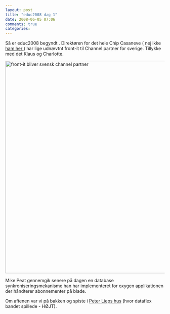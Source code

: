 ```yaml
---
layout: post
title: "educ2008 dag 1"
date: 2008-06-05 07:06
comments: true 
categories: 
---
```

Så er educ2008 begyndt . Direktøren for det hele   Chip Casaneve ( nej ikke <a href="http://www.imdb.com/title/tt0469754/">ham her  </a>) har lige udnævtnt front-it til Channel partner for sverige. Tillykke med det Klaus og Charlotte.

<a href="http://www.pedant.dk/wp-content/2008/06/billede038.jpg" title="front-it bliver svensk channel partner"><img src="http://www.pedant.dk/wp-content/2008/06/billede038.jpg" alt="front-it bliver svensk channel partner" height="672" width="893" /></a>

Mike Peat gennemgik  senere på dagen en database synkroniseringsmekanisme han har implementeret for oxygen applikationen der håndterer abonnementer på blade.

Om aftenen var vi på bakken og spiste i <a href="http://www.peterliep.dk/">Peter Lieps hus</a> (hvor dataflex bandet spillede - HØJT).